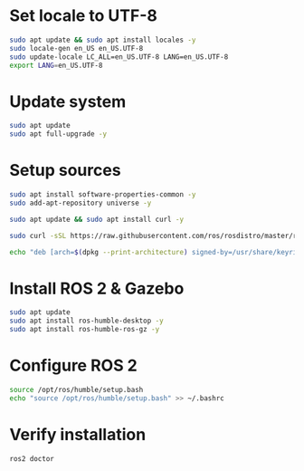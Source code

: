 # Set locale to UTF-8
```bash
sudo apt update && sudo apt install locales -y
sudo locale-gen en_US en_US.UTF-8
sudo update-locale LC_ALL=en_US.UTF-8 LANG=en_US.UTF-8
export LANG=en_US.UTF-8
```

# Update system

```bash
sudo apt update
sudo apt full-upgrade -y
```

# Setup sources

```bash
sudo apt install software-properties-common -y
sudo add-apt-repository universe -y

sudo apt update && sudo apt install curl -y

sudo curl -sSL https://raw.githubusercontent.com/ros/rosdistro/master/ros.key -o /usr/share/keyrings/ros-archive-keyring.gpg

echo "deb [arch=$(dpkg --print-architecture) signed-by=/usr/share/keyrings/ros-archive-keyring.gpg] http://packages.ros.org/ros2/ubuntu $(. /etc/os-release && echo $UBUNTU_CODENAME) main" | sudo tee /etc/apt/sources.list.d/ros2.list > /dev/null
```

# Install ROS 2 & Gazebo

```bash
sudo apt update
sudo apt install ros-humble-desktop -y
sudo apt install ros-humble-ros-gz -y
```

# Configure ROS 2
```bash
source /opt/ros/humble/setup.bash
echo "source /opt/ros/humble/setup.bash" >> ~/.bashrc
```

# Verify installation
```bash
ros2 doctor
```